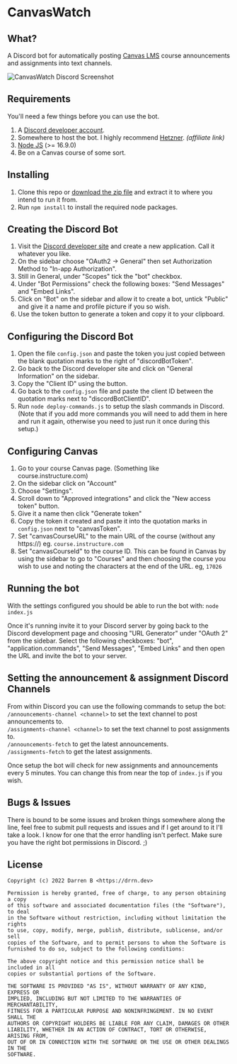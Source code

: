 # CanvasWatch

## What?
A Discord bot for automatically posting [Canvas LMS](https://community.canvaslms.com/t5/Canvas/ct-p/canvas) course announcements and assignments into text channels.

![CanvasWatch Discord Screenshot](https://i.imgur.com/bYJUDvA.jpeg)

## Requirements
You'll need a few things before you can use the bot.
1. A [Discord developer account](https://discord.com/developers).
2. Somewhere to host the bot. I highly recommend [Hetzner](https://hetzner.cloud/?ref=tqgDVez81Fag). *(affiliate link)*
3. [Node JS](https://nodejs.org/en/) (>= 16.9.0)
4. Be on a Canvas course of some sort.

## Installing
1. Clone this repo or [download the zip file](https://github.com/drrnb/canvaswatch/archive/refs/heads/main.zip) and extract it to where you intend to run it from.
2. Run `npm install` to install the required node packages.

## Creating the Discord Bot
1. Visit the [Discord developer site](https://discord.com/developers) and create a new application. Call it whatever you like.
2. On the sidebar choose "OAuth2 -> General" then set Authorization Method to "In-app Authorization".
3. Still in General, under "Scopes" tick the "bot" checkbox.
4. Under "Bot Permissions" check the following boxes: "Send Messages" and "Embed Links".
5. Click on "Bot" on the sidebar and allow it to create a bot, untick "Public" and give it a name and profile picture if you so wish.
6. Use the token button to generate a token and copy it to your clipboard.

## Configuring the Discord Bot
1. Open the file `config.json` and paste the token you just copied between the blank quotation marks to the right of "discordBotToken".
2. Go back to the Discord developer site and click on "General Information" on the sidebar.
3. Copy the "Client ID" using the button.
4. Go back to the `config.json` file and paste the client ID between the quotation marks next to "discordBotClientID".
5. Run `node deploy-commands.js` to setup the slash commands in Discord. (Note that if you add more commands you will need to add them in here and run it again, otherwise you need to just run it once during this setup.)

## Configuring Canvas
1. Go to your course Canvas page. (Something like course.instructure.com)
2. On the sidebar click on "Account"
3. Choose "Settings".
4. Scroll down to "Approved integrations" and click the "New access token" button.
5. Give it a name then click "Generate token"
6. Copy the token it created and paste it into the quotation marks in `config.json` next to "canvasToken".
7. Set "canvasCourseURL" to the main URL of the course (without any https://) eg. `course.instructure.com`
8. Set "canvasCourseId" to the course ID. This can be found in Canvas by using the sidebar to go to "Courses" and then choosing the course you wish to use and noting the characters at the end of the URL. eg, `17026` 

## Running the bot
With the settings configured you should be able to run the bot with:
`node index.js`

Once it's running invite it to your Discord server by going back to the Discord development page and choosing "URL Generator" under "OAuth 2" from the sidebar.
Select the following checkboxes: "bot", "application.commands", "Send Messages", "Embed Links" and then open the URL and invite the bot to your server.

## Setting the announcement & assignment Discord Channels
From within Discord you can use the following commands to setup the bot:   
`/announcements-channel <channel>` to set the text channel to post announcements to.  
`/assignments-channel <channel>` to set the text channel to post assignments to.  
`/announcements-fetch` to get the latest announcements.  
`/assignments-fetch` to get the latest assignments.  

Once setup the bot will check for new assignments and announcements every 5 minutes. You can change this from near the top of `index.js` if you wish.

## Bugs & Issues
There is bound to be some issues and broken things somewhere along the line, feel free to submit pull requests and issues and if I get around to it I'll take a look. I know for one that the error handling isn't perfect. Make sure you have the right bot permissions in Discord. ;)

## License
```
Copyright (c) 2022 Darren B <https://drrn.dev>

Permission is hereby granted, free of charge, to any person obtaining a copy
of this software and associated documentation files (the "Software"), to deal
in the Software without restriction, including without limitation the rights
to use, copy, modify, merge, publish, distribute, sublicense, and/or sell
copies of the Software, and to permit persons to whom the Software is
furnished to do so, subject to the following conditions:

The above copyright notice and this permission notice shall be included in all
copies or substantial portions of the Software.

THE SOFTWARE IS PROVIDED "AS IS", WITHOUT WARRANTY OF ANY KIND, EXPRESS OR
IMPLIED, INCLUDING BUT NOT LIMITED TO THE WARRANTIES OF MERCHANTABILITY,
FITNESS FOR A PARTICULAR PURPOSE AND NONINFRINGEMENT. IN NO EVENT SHALL THE
AUTHORS OR COPYRIGHT HOLDERS BE LIABLE FOR ANY CLAIM, DAMAGES OR OTHER
LIABILITY, WHETHER IN AN ACTION OF CONTRACT, TORT OR OTHERWISE, ARISING FROM,
OUT OF OR IN CONNECTION WITH THE SOFTWARE OR THE USE OR OTHER DEALINGS IN THE
SOFTWARE.
```
